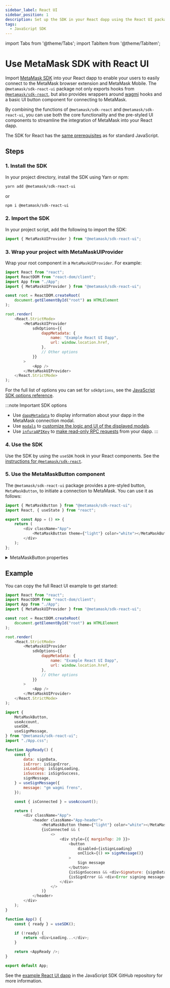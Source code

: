```yaml
---
sidebar_label: React UI
sidebar_position: 1
description: Set up the SDK in your React dapp using the React UI package.
tags:
  - JavaScript SDK
---
```


import Tabs from '@theme/Tabs';
import TabItem from '@theme/TabItem';

# Use MetaMask SDK with React UI

Import [MetaMask SDK](../../../../concepts/sdk/index.md) into your React dapp to enable your
users to easily connect to the MetaMask browser extension and MetaMask Mobile.
The `@metamask/sdk-react-ui` package not only exports hooks from [`@metamask/sdk-react`](index.md),
but also provides wrappers around [wagmi](https://wagmi.sh/) hooks and a basic UI button component
for connecting to MetaMask.

By combining the functions of `@metamask/sdk-react` and `@metamask/sdk-react-ui`, you can use both
the core functionality and the pre-styled UI components to streamline the integration of MetaMask
into your React dapp.

The SDK for React has the [same prerequisites](../index.md#prerequisites) as for standard JavaScript.

## Steps

### 1. Install the SDK

In your project directory, install the SDK using Yarn or npm:

```bash
yarn add @metamask/sdk-react-ui
```

or

```bash
npm i @metamask/sdk-react-ui
```

### 2. Import the SDK

In your project script, add the following to import the SDK:

```javascript
import { MetaMaskUIProvider } from "@metamask/sdk-react-ui";
```

### 3. Wrap your project with MetaMaskUIProvider

Wrap your root component in a `MetaMaskUIProvider`.
For example:

```js
import React from "react";
import ReactDOM from "react-dom/client";
import App from "./App";
import { MetaMaskUIProvider } from "@metamask/sdk-react-ui";

const root = ReactDOM.createRoot(
    document.getElementById("root") as HTMLElement
);

root.render(
    <React.StrictMode>
        <MetaMaskUIProvider
            sdkOptions={{
                dappMetadata: {
                    name: "Example React UI Dapp",
                    url: window.location.href,
                },
                // Other options
            }}
        >
            <App />
        </MetaMaskUIProvider>
    </React.StrictMode>
);
```

For the full list of options you can set for `sdkOptions`, see the
[JavaScript SDK options reference](../../../../reference/sdk-js-options.md).

:::note Important SDK options
- Use [`dappMetadata`](../../../../reference/sdk-js-options.md#dappmetadata) to display information
  about your dapp in the MetaMask connection modal.
- Use [`modals`](../../../../reference/sdk-js-options.md#modals) to [customize the logic and UI of
  the displayed modals](../../../display/custom-modals.md).
- Use [`infuraAPIKey`](../../../../reference/sdk-js-options.md#infuraapikey) to
  [make read-only RPC requests](../../../use-3rd-party-integrations/js-infura-api.md) from your dapp.
:::

### 4. Use the SDK

Use the SDK by using the `useSDK` hook in your React components.
See the [instructions for `@metamask/sdk-react`](index.md#4-use-the-sdk).

### 5. Use the MetaMaskButton component

The `@metamask/sdk-react-ui` package provides a pre-styled button, `MetaMaskButton`, to initiate a
connection to MetaMask.
You can use it as follows:

```js
import { MetaMaskButton } from "@metamask/sdk-react-ui";
import React, { useState } from "react";

export const App = () => {
    return (
        <div className="App">
            <MetaMaskButton theme={"light"} color="white"></MetaMaskButton>
        </div>
    );
};
```

<details>
<summary>MetaMaskButton properties</summary>
<p>

- `theme`: Set to `light` or `dark` to adapt to your dapp's theme.
- `color`: The color of the button. Accepts any valid CSS color string.

</p>
</details>

## Example

You can copy the full React UI example to get started:

<Tabs>
<TabItem value="Root component">

```javascript title="index.js"
import React from "react";
import ReactDOM from "react-dom/client";
import App from "./App";
import { MetaMaskUIProvider } from "@metamask/sdk-react-ui";

const root = ReactDOM.createRoot(
    document.getElementById("root") as HTMLElement
);

root.render(
    <React.StrictMode>
        <MetaMaskUIProvider
            sdkOptions={{
                dappMetadata: {
                    name: "Example React UI Dapp",
                    url: window.location.href,
                },
                // Other options
            }}
        >
            <App />
        </MetaMaskUIProvider>
    </React.StrictMode>
);
```

</TabItem>
<TabItem value="React component">

```javascript title="App.js"
import {
    MetaMaskButton,
    useAccount,
    useSDK,
    useSignMessage,
} from "@metamask/sdk-react-ui";
import "./App.css";

function AppReady() {
    const {
        data: signData,
        isError: isSignError,
        isLoading: isSignLoading,
        isSuccess: isSignSuccess,
        signMessage,
    } = useSignMessage({
        message: "gm wagmi frens",
    });

    const { isConnected } = useAccount();

    return (
        <div className="App">
            <header className="App-header">
                <MetaMaskButton theme={"light"} color="white"></MetaMaskButton>
                {isConnected && (
                    <>
                        <div style={{ marginTop: 20 }}>
                            <button
                                disabled={isSignLoading}
                                onClick={() => signMessage()}
                            >
                                Sign message
                            </button>
                            {isSignSuccess && <div>Signature: {signData}</div>}
                            {isSignError && <div>Error signing message</div>}
                        </div>
                    </>
                )}
            </header>
        </div>
    );
}

function App() {
    const { ready } = useSDK();

    if (!ready) {
        return <div>Loading...</div>;
    }

    return <AppReady />;
}

export default App;
```

</TabItem>
</Tabs>

See the [example React UI dapp](https://github.com/MetaMask/metamask-sdk/tree/main/packages/examples/react-metamask-button)
in the JavaScript SDK GitHub repository for more information.
